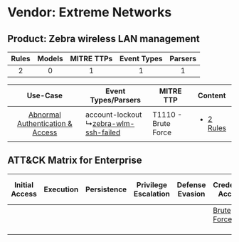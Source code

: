 Vendor: Extreme Networks
========================
Product: Zebra wireless LAN management
--------------------------------------
| Rules | Models | MITRE TTPs | Event Types | Parsers |
|:-----:|:------:|:----------:|:-----------:|:-------:|
|   2   |   0    |     1      |      1      |    1    |

|    Use-Case    | Event Types/Parsers    | MITRE TTP    | Content    |
|:----:| ---- | ---- | ---- |
| [Abnormal Authentication & Access](../../../UseCases/uc_abnormal_authentication_&_access.md) |  account-lockout<br> ↳[zebra-wlm-ssh-failed](Ps/pC_zebrawlmsshfailed.md)<br> | T1110 - Brute Force<br> | [<ul><li>2 Rules</li></ul>](RM/r_m_extreme_networks_zebra_wireless_lan_management_Abnormal_Authentication_&_Access.md) |

ATT&CK Matrix for Enterprise
----------------------------
| Initial Access | Execution | Persistence | Privilege Escalation | Defense Evasion | Credential Access                                                | Discovery | Lateral Movement | Collection | Command and Control | Exfiltration | Impact |
| -------------- | --------- | ----------- | -------------------- | --------------- | ---------------------------------------------------------------- | --------- | ---------------- | ---------- | ------------------- | ------------ | ------ |
|                |           |             |                      |                 | [Brute Force](https://attack.mitre.org/techniques/T1110)<br><br> |           |                  |            |                     |              |        |